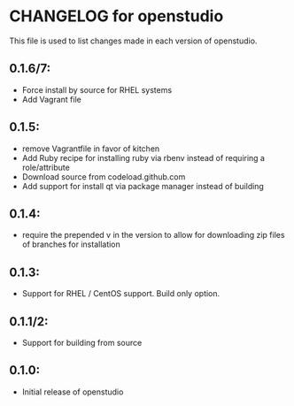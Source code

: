 # CHANGELOG for openstudio

This file is used to list changes made in each version of openstudio.
## 0.1.6/7:

* Force install by source for RHEL systems
* Add Vagrant file

## 0.1.5:

* remove Vagrantfile in favor of kitchen
* Add Ruby recipe for installing ruby via rbenv instead of requiring a role/attribute
* Download source from codeload.github.com
* Add support for install qt via package manager instead of building

## 0.1.4:

* require the prepended v in the version to allow for downloading zip files of branches for installation

## 0.1.3:

* Support for RHEL / CentOS support.  Build only option.

## 0.1.1/2:
* Support for building from source

## 0.1.0:

* Initial release of openstudio


